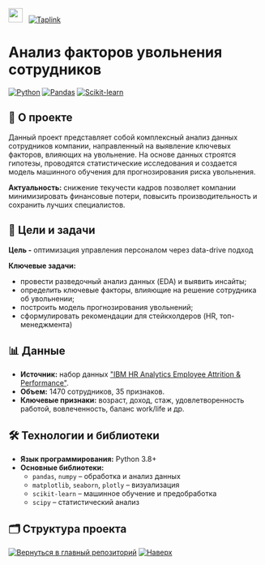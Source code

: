 <img src="https://media.giphy.com/media/hvRJCLFzcasrR4ia7z/giphy.gif" width="28"> &nbsp; [![Taplink](https://img.shields.io/badge/Давайте_работать_вместе!-Taplink-FF69B4?style=for-the-badge&logo=linktree)](https://lawlena.taplink.ws)

# Анализ факторов увольнения сотрудников

[![Python](https://img.shields.io/badge/Python-3.8%2B-blue)](https://www.python.org/)
[![Pandas](https://img.shields.io/badge/Pandas-1.5%2B-orange)](https://pandas.pydata.org/)
[![Scikit-learn](https://img.shields.io/badge/Scikit--learn-1.2%2B-red)](https://scikit-learn.org/)

## 📖 О проекте

Данный проект представляет собой комплексный анализ данных сотрудников компании, направленный на выявление ключевых факторов, влияющих на увольнение. На основе данных строятся гипотезы, проводятся статистические исследования и создается модель машинного обучения для прогнозирования риска увольнения.

**Актуальность:** снижение текучести кадров позволяет компании минимизировать финансовые потери, повысить производительность и сохранить лучших специалистов.

## 🎯 Цели и задачи

**Цель -** оптимизация управления персоналом через data-drive подход

**Ключевые задачи:**
*   провести разведочный анализ данных (EDA) и выявить инсайты;
*   определить ключевые факторы, влияющие на решение сотрудника об увольнении;
*   построить модель прогнозирования увольнений;
*   сформулировать рекомендации для стейкхолдеров (HR, топ-менеджмента)

## 📊 Данные

*   **Источник:** набор данных ["IBM HR Analytics Employee Attrition & Performance"](https://www.kaggle.com/datasets/pavansubhasht/ibm-hr-analytics-attrition-dataset).
*   **Объем:** 1470 сотрудников, 35 признаков.
*   **Ключевые признаки:** возраст, доход, стаж, удовлетворенность работой, вовлеченность, баланс work/life и др.

## 🛠 Технологии и библиотеки

*   **Язык программирования:** Python 3.8+
*   **Основные библиотеки:**
    *   `pandas`, `numpy` – обработка и анализ данных
    *   `matplotlib`, `seaborn`, `plotly` – визуализация
    *   `scikit-learn` – машинное обучение и предобработка
    * `scipy` – статистический анализ
## 🗂 Структура проекта

[![Вернуться в главный репозиторий](https://img.shields.io/badge/%E2%86%90-Главный%20репозиторий-blue)](https://github.com/Elen-Lavr)
[![Наверх](https://img.shields.io/badge/%E2%86%91-Наверх-blue)](#Анализ_факторов_увольнения_сотрудников)
